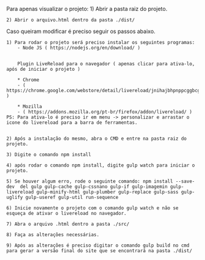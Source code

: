 Para apenas visualizar o projeto:
	1) Abrir a pasta raiz do projeto.

	2) Abrir o arquivo.html dentro da pasta ./dist/


Caso queiram modificar é preciso seguir os passos abaixo.

	1) Para rodar o projeto será preciso instalar os seguintes programas:	
		- Node JS ( https://nodejs.org/en/download/ )


		Plugin LiveReload para o navegador ( apenas clicar para ativa-lo, após de iniciar o projeto )

		* Chrome 
		- ( https://chrome.google.com/webstore/detail/livereload/jnihajbhpnppcggbcgedagnkighmdlei )

		* Mozilla
		- ( https://addons.mozilla.org/pt-br/firefox/addon/livereload/ ) PS: Para ativa-lo é preciso ir em menu -> personalizar e arrastar o icone do livereload para a barra de ferramentas.


	2) Após a instalação do mesmo, abra o CMD e entre na pasta raiz do projeto.

	3) Digite o comando npm install

	4) após rodar o comando npm install, digite gulp watch para iniciar o projeto.

	5) Se houver algum erro, rode o seguinte comando: npm install --save-dev  del gulp gulp-cache gulp-cssnano gulp-if gulp-imagemin gulp-livereload gulp-minify-html gulp-plumber gulp-replace gulp-sass gulp-uglify gulp-useref gulp-util run-sequence

	6) Inicie novamente o projeto com o comando gulp watch e não se esqueça de ativar o livereload no navegador.

	7) Abra o arquivo .html dentro a pasta ./src/

	8) Faça as alterações necessárias.

	9) Após as alterações é preciso digitar o comando gulp build no cmd para gerar a versão final do site que se encontrará na pasta ./dist/